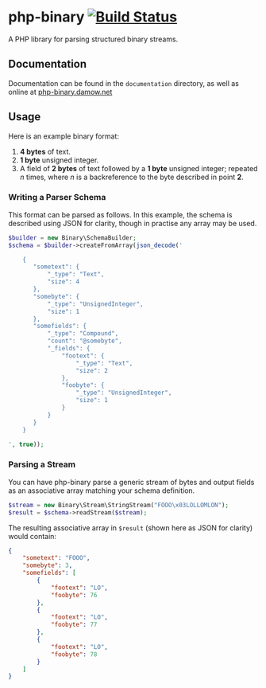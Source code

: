 php-binary [![Build Status](https://travis-ci.org/themainframe/php-binary.svg?branch=master)](https://travis-ci.org/themainframe/php-binary)
==========

A PHP library for parsing structured binary streams.

## Documentation

Documentation can be found in the `documentation` directory, as well as online at [php-binary.damow.net](http://php-binary.damow.net)

## Usage

Here is an example binary format:

 1. **4 bytes** of text.
 2. **1 byte** unsigned integer.
 3. A field of **2 bytes** of text followed by a **1 byte** unsigned integer; repeated *n* times, where *n* is a backreference to the byte described in point **2**.


### Writing a Parser Schema

This format can be parsed as follows. In this example, the schema is described using JSON for clarity, though in practise any array may be used.

```php
$builder = new Binary\SchemaBuilder;
$schema = $builder->createFromArray(json_decode('

    {
       "sometext": {
           "_type": "Text",
           "size": 4
       },
       "somebyte": {
           "_type": "UnsignedInteger",
           "size": 1
       },
       "somefields": {
           "_type": "Compound",
           "count": "@somebyte",
           "_fields": {
               "footext": {
                   "_type": "Text",
                   "size": 2
               },
               "foobyte": {
                   "_type": "UnsignedInteger",
                   "size": 1
               }
           }
       }
    }

', true));
```

### Parsing a Stream

You can have php-binary parse a generic stream of bytes and output fields as an associative array matching your schema definition.

```php
$stream = new Binary\Stream\StringStream("FOOO\x03LOLLOMLON");
$result = $schema->readStream($stream);
```

The resulting associative array in `$result` (shown here as JSON for clarity) would contain:

```json
{
    "sometext": "FOOO",
    "somebyte": 3,
    "somefields": [
        {
            "footext": "LO",
            "foobyte": 76
        },
        {
            "footext": "LO",
            "foobyte": 77
        },
        {
            "footext": "LO",
            "foobyte": 78
        }
    ]
}
```
